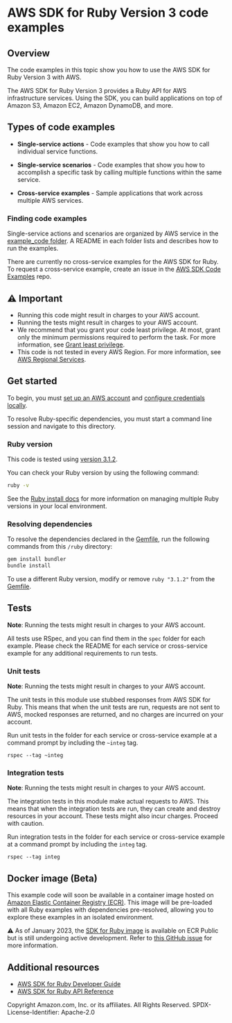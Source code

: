 # AWS SDK for Ruby Version 3 code examples
## Overview
The code examples in this topic show you how to use the AWS SDK for Ruby Version 3 with AWS. 

The AWS SDK for Ruby Version 3 provides a Ruby API for AWS infrastructure services. Using the SDK, you can build applications on top of Amazon S3, Amazon EC2, Amazon DynamoDB, and more.

## Types of code examples
* **Single-service actions** - Code examples that show you how to call individual service functions.

* **Single-service scenarios** - Code examples that show you how to accomplish a specific task by calling multiple functions within the same service.

* **Cross-service examples** - Sample applications that work across multiple AWS services.

### Finding code examples

Single-service actions and scenarios are organized by AWS service in the 
[example_code folder](example_code). A README in each folder lists and describes how 
to run the examples.

There are currently no cross-service examples for the AWS SDK for Ruby.
To request a cross-service example, create an issue in the 
[AWS SDK Code Examples](https://github.com/awsdocs/aws-doc-sdk-examples/) repo.

## ⚠️ Important
* Running this code might result in charges to your AWS account. 
* Running the tests might result in charges to your AWS account.
*  We recommend that you grant your code least privilege. At most, grant only the minimum permissions required to perform the task. For more information, see [Grant least privilege](https://docs.aws.amazon.com/IAM/latest/UserGuide/best-practices.html#grant-least-privilege). 
* This code is not tested in every AWS Region. For more information, see [AWS Regional Services](https://aws.amazon.com/about-aws/global-infrastructure/regional-product-services).

## Get started

To begin, you must [set up an AWS account](../README.md#prerequisites-for-all-aws-sdks) and [configure credentials locally](../README.md#configuring-the-aws-sdks).

To resolve Ruby-specific dependencies, you must start a command line session and navigate to this directory.

### Ruby version

This code is tested using [version 3.1.2](https://www.ruby-lang.org/en/news/2022/04/12/ruby-3-1-2-released/).

You can check your Ruby version by using the following command:
```bash
ruby -v
```

See the [Ruby install docs](https://www.ruby-lang.org/en/documentation/installation/) for more information on managing multiple Ruby versions in your local environment.

### Resolving dependencies

To resolve the dependencies declared in the [Gemfile](Gemfile), run the following commands from this `/ruby` directory:
```bash
gem install bundler
bundle install
```

To use a different Ruby version, modify or remove `ruby "3.1.2"` from the [Gemfile](Gemfile).

## Tests
**Note**: Running the tests might result in charges to your AWS account.

All tests use RSpec, and you can find them in the `spec` folder for each example. Please check the README for each service or cross-service example for any additional requirements to run tests.

### Unit tests
**Note**: Running the tests might result in charges to your AWS account.

The unit tests in this module use stubbed responses from AWS SDK for Ruby. 
This means that when the unit tests are run, requests are not sent to AWS, 
mocked responses are returned, and no charges are incurred on your account.

Run unit tests in the folder for each service or cross-service example at a command 
prompt by including the `~integ` tag.

```
rspec --tag ~integ
```

### Integration tests
**Note**: Running the tests might result in charges to your AWS account.

The integration tests in this module make actual requests to AWS. This means that when the integration tests are run, they can create and destroy resources in your account. These tests might also incur charges. Proceed with caution.

Run integration tests in the folder for each service or cross-service example at a 
command prompt by including the `integ` tag.

```
rspec --tag integ
```

## Docker image (Beta)
This example code will soon be available in a container image
hosted on [Amazon Elastic Container Registry (ECR)](https://docs.aws.amazon.com/AmazonECR/latest/userguide/what-is-ecr.html). This image will be pre-loaded
with all Ruby examples with dependencies pre-resolved, allowing you to explore
these examples in an isolated environment.

⚠️ As of January 2023, the [SDK for Ruby image](https://gallery.ecr.aws/b4v4v1s0/ruby) is available on ECR Public but is still
undergoing active development. Refer to
[this GitHub issue](https://github.com/awsdocs/aws-doc-sdk-examples/issues/4124)
for more information.

## Additional resources
 
* [AWS SDK for Ruby Developer Guide](https://docs.aws.amazon.com/sdk-for-ruby/v3/developer-guide/welcome.html)
* [AWS SDK for Ruby API Reference](https://docs.aws.amazon.com/sdk-for-ruby/v3/api/)


Copyright Amazon.com, Inc. or its affiliates. All Rights Reserved. SPDX-License-Identifier: Apache-2.0
